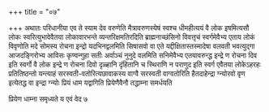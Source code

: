 +++
title = "०७"

+++
अथातः परिधानीया एव ते स्याम देव वरुणेति मैत्रावरुणस्येषं स्वश्च
धीमहीत्ययं वै लोक इषमित्यसौ लोकः स्वरित्युभावेवैतया
लोकावारभन्ते व्यन्तरिक्षमतिरदिति ब्राह्मनाच्छंसिनो विवत्तृचं
स्वर्गमेवैभ्य एताय लोकं विवृणोति मदे सोमस्य रोचना इन्द्रो
यदभिनद्वलमिति सिषासवो वा एते यद्दीक्षितास्तस्मादेषा वलवती
भवत्युद्गा आजदङ्गिरोभ्य आविसः कृण्वन्गुहा सतीः
अर्वाञ्चं नुनुदे वलमिति सनिमेवैभ्य एतयावरुन्द्ध इन्द्रे
ण रोचना दिव इति स्वर्गो वै लोक इन्द्रे ण रोचना दिवो दृळ्हानि दृंहितानि
च स्थिराणि न पराणुद इति स्वर्ग एवैतया लोकेऽहरहः प्रतितिष्ठन्तो यन्त्याहं
सरस्वती-वतोरित्यछावाकस्य वाग्वै सरस्वती वाग्वतोरिति हैतदाहेन्द्रा
ग्न्योरवो वृण इत्येतद्ध वा इन्द्रा ग्न्योः प्रियं धाम
यद्वागिति प्रियेणैवैनौ तद्धाम्ना समर्धयति 

प्रियेण धाम्ना समृध्यते य एवं वेद ७




 

